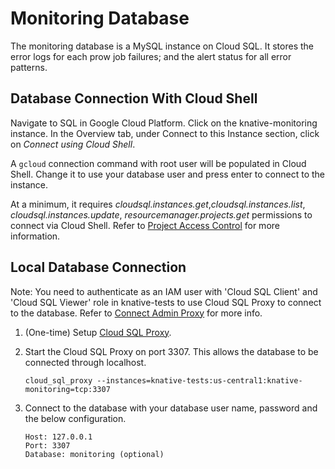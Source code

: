 # Monitoring Database

The monitoring database is a MySQL instance on Cloud SQL. It stores the error
logs for each prow job failures; and the alert status for all error patterns.

## Database Connection With Cloud Shell

Navigate to SQL in Google Cloud Platform. Click on the knative-monitoring
instance. In the Overview tab, under Connect to this Instance section, click on
_Connect using Cloud Shell_.

A `gcloud` connection command with root user will be populated in Cloud Shell.
Change it to use your database user and press enter to connect to the instance.

At a minimum, it requires _cloudsql.instances.get_,_cloudsql.instances.list_,
_cloudsql.instances.update_, _resourcemanager.projects.get_ permissions to
connect via Cloud Shell. Refer to
[Project Access Control](https://cloud.google.com/sql/docs/mysql/project-access-control#permissions-console)
for more information.

## Local Database Connection

Note: You need to authenticate as an IAM user with 'Cloud SQL Client' and 'Cloud
SQL Viewer' role in knative-tests to use Cloud SQL Proxy to connect to the
database. Refer to
[Connect Admin Proxy](https://cloud.google.com/sql/docs/mysql/connect-admin-proxy#service-account)
for more info.

1. (One-time) Setup
   [Cloud SQL Proxy](https://cloud.google.com/sql/docs/mysql/quickstart-proxy-test).

1. Start the Cloud SQL Proxy on port 3307. This allows the database to be
   connected through localhost.

   ```level x 4 spaces
   cloud_sql_proxy --instances=knative-tests:us-central1:knative-monitoring=tcp:3307
   ```

1. Connect to the database with your database user name, password and the below
   configuration.

   ```level x 4 spaces
   Host: 127.0.0.1
   Port: 3307
   Database: monitoring (optional)
   ```

